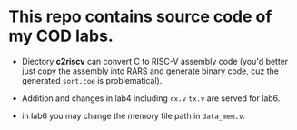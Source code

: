 # This repo contains source code of my COD labs.

+ Diectory **c2riscv** can convert C to RISC-V assembly code (you'd better just copy the assembly into RARS and generate binary code, cuz the generated `sort.coe` is problematical).

+ Addition and changes in lab4 including `rx.v` `tx.v` are served for lab6.

+ in lab6 you may change the memory file path in `data_mem.v`.
